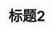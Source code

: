 <html>
 <head> 
  <meta charset="utf-8" name="viewport" content="width=device-width, initial-scale=1, maximum-scale=1, user-scalable=no"> 
  <title>WebCat</title> 
  <script src="js/jq.js"></script> 
 </head> 
 <body id="v1"> 
  <h1 id="v2">标题2</h1>
 </body>
</html>
